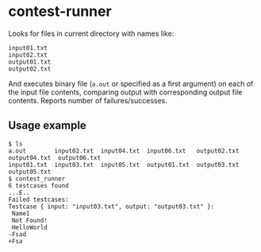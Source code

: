 # contest-runner

Looks for files in current directory with names like:

    input01.txt
    input02.txt
    output01.txt
    output02.txt

And executes binary file (`a.out` or specified as a first argument) on each of
the input file contents, comparing output with corresponding output file
contents. Reports number of failures/successes.

## Usage example

    $ ls
    a.out        input02.txt  input04.txt  input06.txt   output02.txt  output04.txt  output06.txt
    input01.txt  input03.txt  input05.txt  output01.txt  output03.txt  output05.txt
    $ contest_runner
    6 testcases found
    ...E..
    Failed testcases:
    Testcase { input: "input03.txt", output: "output03.txt" }:
     Name1
     Not Found!
     HelloWorld
    -Fsad
    +Fsa

